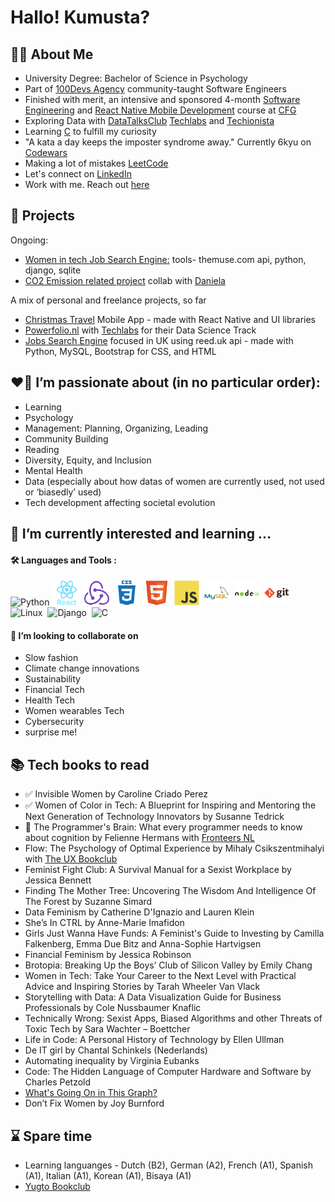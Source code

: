 # Hallo! Kumusta?

## 👩‍💻 About Me

- University Degree: Bachelor of Science in Psychology
- Part of [100Devs Agency](https://leonnoel.com/100devs/) community-taught Software Engineers
- Finished with merit, an intensive and sponsored 4-month [Software Engineering](https://github.com/agcdtmr/cfg_group_project/blob/main/Certificate%2012.04.23.pdf) and [React Native Mobile Development](https://github.com/agcdtmr/christmas-travel/blob/main/Certificate.pdf) course at [CFG](https://codefirstgirls.com/) 
- Exploring Data with [DataTalksClub](https://datatalks.club/) [Techlabs](https://techlabs.org/dataScience/) and [Techionista](https://github.com/agcdtmr/data-science/blob/main/Certificate-ML-AI.pdf)
- Learning [C](https://github.com/agcdtmr/exploring-c) to fulfill my curiosity
- "A kata a day keeps the imposter syndrome away." Currently 6kyu on [Codewars](https://www.codewars.com/users/adtmr)
- Making a lot of mistakes [LeetCode](https://leetcode.com/anjdeitmer/)
- Let's connect on [LinkedIn](https://www.linkedin.com/in/anjcalleja/)
- Work with me. Reach out [here](https://www.canva.com/design/DAE_7ll36jo/rIxnIpS9fDgGNJOr9UYtqg/view?utm_content=DAE_7ll36jo&utm_campaign=designshare&utm_medium=link&utm_source=publishsharelink)

<!-- [![Top Langs](https://github-readme-stats.vercel.app/api/top-langs/?username=agcdtmr&layout=compact&theme=vision-friendly-dark)](https://github.com/anuraghazra/github-readme-stats) -->

## 🚧 Projects

Ongoing: 

- [Women in tech Job Search Engine:](https://github.com/agcdtmr/didactic-journey) tools- themuse.com api, python, django, sqlite
- [CO2 Emission related project](https://github.com/users/agcdtmr/projects/4) collab with [Daniela](https://github.com/dadaniela)
<!-- - [Tracker App:](https://github.com/agcdtmr/cfg-tracker-mobile-app) tools- react native, maps library and other ui library like paper, vector icons -->
<!-- - Mini [Python](https://github.com/agcdtmr/Python-Projects) projects -->

A mix of personal and freelance projects, so far

- [Christmas Travel](https://github.com/agcdtmr/christmas-travel) Mobile App - made with React Native and UI libraries
- [Powerfolio.nl](https://www.canva.com/link?target=https%3A%2F%2Fwww.powerfolio.nl&design=DAE_7ll36jo&accessRole=owner&linkSource=document) with [Techlabs](https://techlabs.org/) for their Data Science Track
- [Jobs Search Engine](https://github.com/agcdtmr/cfg_group_project) focused in UK using reed.uk api - made with Python, MySQL, Bootstrap for CSS, and HTML




## ❤️‍🔥 I’m passionate about (in no particular order):

- Learning
- Psychology 
- Management: Planning, Organizing, Leading
- Community Building
- Reading
- Diversity, Equity, and Inclusion
- Mental Health
- Data (especially about how datas of women are currently used, not used or ‘biasedly’ used)
- Tech development affecting societal evolution



## 🌱 I’m currently interested and learning ...
#### :hammer_and_wrench: Languages and Tools :
<div>
  <img src="https://cdn.jsdelivr.net/gh/devicons/devicon/icons/python/python-original.svg" title="Python" alt="Python" width="40" height="40"/>&nbsp;
  <img src="https://github.com/devicons/devicon/blob/master/icons/react/react-original-wordmark.svg" title="React" alt="React" width="40" height="40"/>&nbsp;
  <img src="https://github.com/devicons/devicon/blob/master/icons/redux/redux-original.svg" title="Redux" alt="Redux " width="40" height="40"/>&nbsp;
  <img src="https://github.com/devicons/devicon/blob/master/icons/css3/css3-plain-wordmark.svg"  title="CSS3" alt="CSS" width="40" height="40"/>&nbsp;
  <img src="https://github.com/devicons/devicon/blob/master/icons/html5/html5-original.svg" title="HTML5" alt="HTML" width="40" height="40"/>&nbsp;
  <img src="https://github.com/devicons/devicon/blob/master/icons/javascript/javascript-original.svg" title="JavaScript" alt="JavaScript" width="40" height="40"/>&nbsp;
  <img src="https://github.com/devicons/devicon/blob/master/icons/mysql/mysql-original-wordmark.svg" title="MySQL"  alt="MySQL" width="40" height="40"/>&nbsp;
  <img src="https://github.com/devicons/devicon/blob/master/icons/nodejs/nodejs-original-wordmark.svg" title="NodeJS" alt="NodeJS" width="40" height="40"/>&nbsp;
  <img src="https://github.com/devicons/devicon/blob/master/icons/git/git-original-wordmark.svg" title="Git" **alt="Git" width="40" height="40"/>&nbsp;
  <img src="https://cdn.jsdelivr.net/gh/devicons/devicon/icons/linux/linux-original.svg" title="Linux" alt="Linux" width="40" height="40"/>&nbsp;
  <img src="https://cdn.jsdelivr.net/gh/devicons/devicon/icons/django/django-plain.svg" title="Django" alt="Django" width="40" height="40"/>&nbsp;
  <img src="https://cdn.jsdelivr.net/gh/devicons/devicon/icons/c/c-original.svg" title="C" alt="C" width="40" height="40"/>&nbsp;
</div>

#### 👀 I’m looking to collaborate on

- Slow fashion
- Climate change innovations
- Sustainability
- Financial Tech
- Health Tech
- Women wearables Tech
- Cybersecurity
- surprise me!

## 📚 Tech books to read

- ✅ Invisible Women by Caroline Criado Perez
- ✅ Women of Color in Tech: A Blueprint for Inspiring and Mentoring the Next Generation of Technology Innovators by Susanne Tedrick
- 📖 The Programmer's Brain: What every programmer needs to know about cognition by Felienne Hermans with [Fronteers NL](https://www.meetup.com/nl-NL/fronteers-nl/?_cookie-check=MUQTlWm66Q0KGDIN)
- Flow: The Psychology of Optimal Experience by Mihaly Csikszentmihalyi with [The UX Bookclub](https://www.meetup.com/nl-NL/theuxbookclub/events/289765717/)
- Feminist Fight Club: A Survival Manual for a Sexist Workplace by Jessica Bennett
- Finding The Mother Tree: Uncovering The Wisdom And Intelligence Of The Forest by Suzanne Simard
- Data Feminism by Catherine D'Ignazio and Lauren Klein
- She’s In CTRL by Anne-Marie Imafidon
- Girls Just Wanna Have Funds: A Feminist's Guide to Investing by Camilla Falkenberg, Emma Due Bitz and Anna-Sophie Hartvigsen
- Financial Feminism by Jessica Robinson
- Brotopia: Breaking Up the Boys’ Club of Silicon Valley by Emily Chang
- Women in Tech: Take Your Career to the Next Level with Practical Advice and Inspiring Stories by Tarah Wheeler Van Vlack
- Storytelling with Data: A Data Visualization Guide for Business Professionals by Cole Nussbaumer Knaflic
- Technically Wrong: Sexist Apps, Biased Algorithms and other Threats of Toxic Tech by Sara Wachter – Boettcher
- Life in Code: A Personal History of Technology by Ellen Ullman
- De IT girl by Chantal Schinkels (Nederlands)
- Automating inequality by Virginia Eubanks
- Code: The Hidden Language of Computer Hardware and Software by Charles Petzold
- [What's Going On in This Graph?](https://www.nytimes.com/column/whats-going-on-in-this-graph)
- Don’t Fix Women by Joy Burnford


## ⌛ Spare time

- Learning languanges - Dutch (B2), German (A2), French (A1), Spanish (A1), Italian (A1), Korean (A1), Bisaya (A1)
- [Yugto Bookclub](https://www.instagram.com/yugto.bookclub)


<!---
agcdtmr/agcdtmr is a ✨ special ✨ repository because its `README.md` (this file) appears on your GitHub profile.
You can click the Preview link to take a look at your changes.
--->

